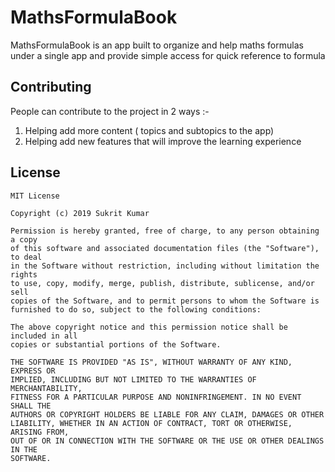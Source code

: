 
# MathsFormulaBook
MathsFormulaBook is an app built to organize and help maths formulas under a single app and provide simple access for quick reference to formula

## Contributing 
People can contribute to the project in 2 ways :- 

 1. Helping add more content ( topics and subtopics to the app)
2.	 Helping add new features that will improve the learning experience

## License 

    MIT License
    
    Copyright (c) 2019 Sukrit Kumar
    
    Permission is hereby granted, free of charge, to any person obtaining a copy
    of this software and associated documentation files (the "Software"), to deal
    in the Software without restriction, including without limitation the rights
    to use, copy, modify, merge, publish, distribute, sublicense, and/or sell
    copies of the Software, and to permit persons to whom the Software is
    furnished to do so, subject to the following conditions:
    
    The above copyright notice and this permission notice shall be included in all
    copies or substantial portions of the Software.
    
    THE SOFTWARE IS PROVIDED "AS IS", WITHOUT WARRANTY OF ANY KIND, EXPRESS OR
    IMPLIED, INCLUDING BUT NOT LIMITED TO THE WARRANTIES OF MERCHANTABILITY,
    FITNESS FOR A PARTICULAR PURPOSE AND NONINFRINGEMENT. IN NO EVENT SHALL THE
    AUTHORS OR COPYRIGHT HOLDERS BE LIABLE FOR ANY CLAIM, DAMAGES OR OTHER
    LIABILITY, WHETHER IN AN ACTION OF CONTRACT, TORT OR OTHERWISE, ARISING FROM,
    OUT OF OR IN CONNECTION WITH THE SOFTWARE OR THE USE OR OTHER DEALINGS IN THE
    SOFTWARE.